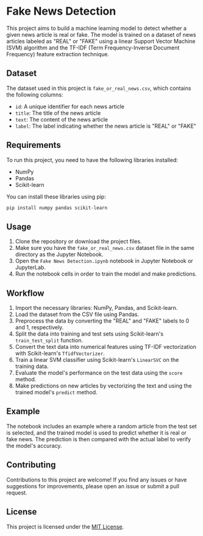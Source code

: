 # Fake News Detection

This project aims to build a machine learning model to detect whether a given news article is real or fake. The model is trained on a dataset of news articles labeled as "REAL" or "FAKE" using a linear Support Vector Machine (SVM) algorithm and the TF-IDF (Term Frequency-Inverse Document Frequency) feature extraction technique.

## Dataset

The dataset used in this project is `fake_or_real_news.csv`, which contains the following columns:

- `id`: A unique identifier for each news article
- `title`: The title of the news article
- `text`: The content of the news article
- `label`: The label indicating whether the news article is "REAL" or "FAKE"

## Requirements

To run this project, you need to have the following libraries installed:

- NumPy
- Pandas
- Scikit-learn

You can install these libraries using pip:
```bash
pip install numpy pandas scikit-learn
```

## Usage

1. Clone the repository or download the project files.
2. Make sure you have the `fake_or_real_news.csv` dataset file in the same directory as the Jupyter Notebook.
3. Open the `Fake News Detection.ipynb` notebook in Jupyter Notebook or JupyterLab.
4. Run the notebook cells in order to train the model and make predictions.

## Workflow

1. Import the necessary libraries: NumPy, Pandas, and Scikit-learn.
2. Load the dataset from the CSV file using Pandas.
3. Preprocess the data by converting the "REAL" and "FAKE" labels to 0 and 1, respectively.
4. Split the data into training and test sets using Scikit-learn's `train_test_split` function.
5. Convert the text data into numerical features using TF-IDF vectorization with Scikit-learn's `TfidfVectorizer`.
6. Train a linear SVM classifier using Scikit-learn's `LinearSVC` on the training data.
7. Evaluate the model's performance on the test data using the `score` method.
8. Make predictions on new articles by vectorizing the text and using the trained model's `predict` method.

## Example

The notebook includes an example where a random article from the test set is selected, and the trained model is used to predict whether it is real or fake news. The prediction is then compared with the actual label to verify the model's accuracy.

## Contributing

Contributions to this project are welcome! If you find any issues or have suggestions for improvements, please open an issue or submit a pull request.

## License

This project is licensed under the [MIT License](LICENSE).

